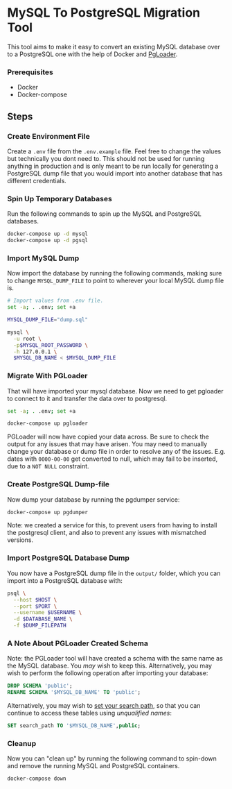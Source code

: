 MySQL To PostgreSQL Migration Tool
==================================

This tool aims to make it easy to convert an existing MySQL database over to a
PostgreSQL one with the help of Docker and
[PgLoader](https://github.com/dimitri/pgloader).


### Prerequisites
* Docker
* Docker-compose


## Steps

### Create Environment File
Create a `.env` file from the `.env.example` file. Feel free to change the
values but technically you dont need to. This should not be used for running
anything in production and is only meant to be run locally for generating a
PostgreSQL dump file that you would import into another database that has
different credentials.


### Spin Up Temporary Databases
Run the following commands to spin up the MySQL and PostgreSQL databases.

```bash
docker-compose up -d mysql
docker-compose up -d pgsql
```

### Import MySQL Dump
Now import the database by running the following commands, making sure to
change `MYSQL_DUMP_FILE` to point to wherever your local MySQL dump file is.

```bash
# Import values from .env file.
set -a; . .env; set +a

MYSQL_DUMP_FILE="dump.sql"

mysql \
  -u root \
  -p$MYSQL_ROOT_PASSWORD \
  -h 127.0.0.1 \
  $MYSQL_DB_NAME < $MYSQL_DUMP_FILE
```

### Migrate With PGLoader
That will have imported your mysql database. Now we need to get pgloader to
connect to it and transfer the data over to postgresql.

```bash
set -a; . .env; set +a

docker-compose up pgloader
```

PGLoader will now have copied your data across. Be sure to check the output for
any issues that may have arisen. You may need to manually change your database
or dump file in order to resolve any of the issues. E.g. dates with `0000-00-00`
get converted to null, which may fail to be inserted, due to a `NOT NULL`
constraint.

### Create PostgreSQL Dump-file
Now dump your database by running the pgdumper service:

```bash
docker-compose up pgdumper
```

Note: we created a service for this, to prevent users from having to install the postgresql client,
and also to prevent any issues with mismatched versions.

### Import PostgreSQL Database Dump
You now have a PostgreSQL dump file in the `output/` folder, which you can import into a
PostgreSQL database with:

```bash
psql \
  --host $HOST \
  --port $PORT \
  --username $USERNAME \
  -d $DATABASE_NAME \
  -f $DUMP_FILEPATH
```


### A Note About PGLoader Created Schema
Note: the PGLoader tool will have created a schema with the same name as the MySQL database. 
You *may* wish to keep this. Alternatively, you may wish to perform the following operation after 
importing your database:

```sql
DROP SCHEMA 'public';
RENAME SCHEMA '$MYSQL_DB_NAME' TO 'public';
```

Alternatively, you may wish to 
[set your search path](https://www.postgresql.org/docs/9.6/ddl-schemas.html#DDL-SCHEMAS-PATH), 
so that you can continue to access these tables using *unqualified names*:

```sql
SET search_path TO '$MYSQL_DB_NAME',public;
```


### Cleanup
Now you can "clean up" by running the following command to spin-down and remove the running MySQL
and PostgreSQL containers.

```bash
docker-compose down
```
